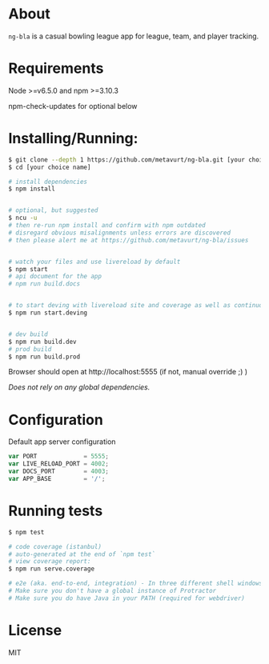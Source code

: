 # About

`ng-bla` is a casual bowling league app for league, team, and player tracking.

# Requirements

Node >=v6.5.0 and npm >=3.10.3

npm-check-updates for optional below

# Installing/Running: 

```bash
$ git clone --depth 1 https://github.com/metavurt/ng-bla.git [your choice name]
$ cd [your choice name]

# install dependencies
$ npm install


# optional, but suggested
$ ncu -u
# then re-run npm install and confirm with npm outdated
# disregard obvious misalignments unless errors are discovered
# then please alert me at https://github.com/metavurt/ng-bla/issues


# watch your files and use livereload by default
$ npm start
# api document for the app
# npm run build.docs


# to start deving with livereload site and coverage as well as continuous testing
$ npm run start.deving


# dev build
$ npm run build.dev
# prod build
$ npm run build.prod
```

Browser should open at http://localhost:5555 (if not, manual override ;) )


_Does not rely on any global dependencies._


# Configuration

Default app server configuration

```js
var PORT             = 5555;
var LIVE_RELOAD_PORT = 4002;
var DOCS_PORT        = 4003;
var APP_BASE         = '/';
```

# Running tests

```bash
$ npm test

# code coverage (istanbul)
# auto-generated at the end of `npm test`
# view coverage report:
$ npm run serve.coverage

# e2e (aka. end-to-end, integration) - In three different shell windows
# Make sure you don't have a global instance of Protractor
# Make sure you do have Java in your PATH (required for webdriver)
```

# License

MIT